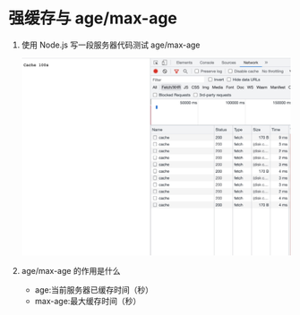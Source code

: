 # 强缓存与 age/max-age

1. 使用 Node.js 写一段服务器代码测试 age/max-age

   ![z-14-1](./img/z-14-1.jpg)

2. age/max-age 的作用是什么

   - age:当前服务器已缓存时间（秒）
   - max-age:最大缓存时间（秒）
